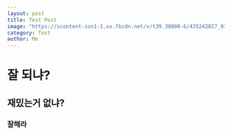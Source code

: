 ```yaml
---
layout: post
title: Test Post
image: "https://scontent-ssn1-1.xx.fbcdn.net/v/t39.30808-6/435242827_935248838611137_1964030658909089195_n.jpg?_nc_cat=100&ccb=1-7&_nc_sid=6ee11a&_nc_ohc=hP61u5ykthAQ7kNvwFubA47&_nc_oc=AdnzNT5CPAIcacFVdeaYjFAkSq-akkm1mwoQUd9qyLCy0P5VsUSvjqAA3ZDQbF1r684&_nc_zt=23&_nc_ht=scontent-ssn1-1.xx&_nc_gid=OVrwok0aXNqNZvUEbVjvMw&oh=00_AfXRekg2JpAzP8QJr1hi95UZus7YzEIiHIU88ypBJt1A8A&oe=68A3677Fhttps://scontent-ssn1-1.xx.fbcdn.net/v/t39.30808-6/435242827_935248838611137_1964030658909089195_n.jpg?_nc_cat=100&ccb=1-7&_nc_sid=6ee11a&_nc_ohc=hP61u5ykthAQ7kNvwFubA47&_nc_oc=AdnzNT5CPAIcacFVdeaYjFAkSq-akkm1mwoQUd9qyLCy0P5VsUSvjqAA3ZDQbF1r684&_nc_zt=23&_nc_ht=scontent-ssn1-1.xx&_nc_gid=OVrwok0aXNqNZvUEbVjvMw&oh=00_AfXRekg2JpAzP8QJr1hi95UZus7YzEIiHIU88ypBJt1A8A&oe=68A3677F"
category: Test
author: Me
---
```


# 잘 되냐?
## 재밌는거 없냐?
### 잘해라
